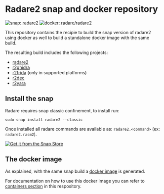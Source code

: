 # Radare2 snap and docker repository

[![snap: radare2](https://snapcraft.io/radare2/badge.svg "snap latest stable version")](https://snapcraft.io/radare2)
[![docker: radare/radare2](https://img.shields.io/docker/pulls/radare/radare2?logo=docker&logoColor=white&label=radare%2Fradare2 "docker pulls")](https://hub.docker.com/r/radare/radare2)

This repository contains the recipie to build the snap version of radare2 using docker as well to build a standalone docker image with the same build.

The resulting build includes the following projects:

* [radare2](https://github.com/radareorg/radare2)
* [r2ghidra](https://github.com/radareorg/r2ghidra)
* [r2frida](https://github.com/nowsecure/r2frida) (only in supported platforms)
* [r2dec](https://github.com/wargio/r2dec-js)
* [r2yara](https://github.com/radareorg/r2yara)

## Install the snap

Radare requires snap classic confinement, to install run:
```
sudo snap install radare2 --classic
```
Once installed all radare commands are available as:
`radare2.<command>` (ex: `radare2.rasm2`).


[![Get it from the Snap Store](https://snapcraft.io/static/images/badges/en/snap-store-black.svg)](https://snapcraft.io/radare2)

## The docker image

As explained, with the same snap build a [docker image](https://hub.docker.com/r/radare/radare2) is generated.

For documentation on how to use this docker image you can refer to [containers section](README-containers.md) in this respository.
